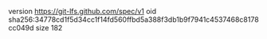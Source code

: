 version https://git-lfs.github.com/spec/v1
oid sha256:34778cd1f5d34cc1f14fd560ffbd5a388f3db1b9f7941c4537468c8178cc049d
size 182
